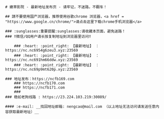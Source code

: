     # 嫩草影院 - 最新地址发布页 - 请牢记，不迷路，不翻车！

    ## 請不要使用国产浏览器，推荐使用谷歌chrome 浏览器，<a href = "https://www.google.cn/chrome/">请点击这里下载chrome手机浏览器</a>

    ### :sunglasses:重要提醒:sunglasses:请收藏本页面，避免迷路！
    ### ‼️微信/QQ用户请长按复制地址到浏览器里访问‼️

        ### :heart: :point_right: 【最新地址】 ：https://nc.nc6954g6zeu3.xyz:23569
        ### :heart: :point_right: 【最新地址】 ：https://nc.nc691hm66ddw.xyz:23569
        ### :heart: :point_right: 【最新地址】 ：https://nc.nc69p9mt620p.xyz:23569
    
    ### 地址发布：https://ncfb169.com
        ### https://ncfb170.com
        ### https://ncfb171.com
        ### 
    ### 稳如老狗线路 : https://23.224.103.219:30089/

    #### :e-mail: __找回地址邮箱: nengcao@mail.com （以上地址无法访问请发送任意内容获取最新地址）__
    